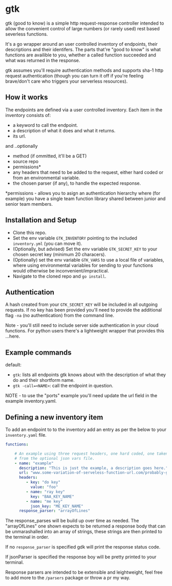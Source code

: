 
# gtk

gtk (good to know) is a simple http request-response controller intended to allow the convenient control of large numbers (or rarely used) rest based severless functions.

It's a go wrapper around an user controlled inventory of endpoints, their descriptions and their identifers. The parts that're "good to know" is what functions are availible to you, whether a called function succeeded and what was returned in the response.

gtk assumes you'll require authentication methods and supports sha-1 http request authentication (though you can turn it off if you're feeling brave/don't care who triggers your serverless resources).


## How it works

The endpoints are defined via a user controlled inventory. Each item in the inventory consists of:

- a keyword to call the endpoint.
- a description of what it does and what it returns.
- its url.

and ..optionally
- method (if ommitted, it'll be a GET)
- source repo
- permissions*
- any headers that need to be added to the request, either hard coded or from an environmental variable.
- the chosen parser (if any), to handle the expected response.

*permissions - allows you to asign an authentication hierarchy where (for example) you have a single team function library shared between junior and senior team members.


## Installation and Setup

- Clone this repo.
- Set the env variable `GTK_INVENTORY` pointing to the included `inventory.yml` (you can move it).
- (Optionally, but advised) Set the env variable `GTK_SECRET_KEY` to your chosen secret key (minimum 20 characers).
- (Optionally) set the env variable `GTK_VARS` to use a local file of variables, where using environmental variables for sending to your functions would otherwise be inconvenient/impractical.
- Navigate to the cloned repo and `go install`.

## Authentication

A hash created from your `GTK_SECRET_KEY` will be included in all outgoing requests. If no key has been provided you'll need to provide the additional flag `-na` (no authentication) from the command line.

Note - you'll still need to include server side authentication in your cloud functions. For python users there's a lightweight wrapper that provides this ...here.

## Example commands

default:
- `gtk`: lists all endpoints gtk knows about with the description of what they do and their shortform name.
- `gtk -call=<NAME>`: call the endpoint in question.

NOTE - to use the "ports" example you'll need update the url field in the example inventory.yaml.


## Defining a new inventory item

To add an endpoint to to the inventory add an entry as per the below to your `inventory.yaml` file.

```yaml
functions:

    # An example using three request headers, one hard coded, one taken from an environmental variables, one taken
    # from the optional json vars file.
    - name: "example"
      description: "This is just the example, a description goes here."
      url: "www.some-variation-of-serveless-function-url.com/probably-google-or-aws/example"
      headers:
         - key: "do key"
           value: "foo"
         - name: "ray key"
           key: "BAA_KEY_NAME"
         - name: "me key"
           json_key: "ME_KEY_NAME"
      response_parser: "arrayOfLines"
```

The response_parses will be build up over time as needed. The "arrayOfLines" one shown expects to be returned a response body that can be unmarashalled into an array of strings, these strings are then printed to the terminal in order.

If no `response_parser` is specified gdk will print the response status code.

If jsonParser is specified the response boy will be pretty printed to your terminal.

Response parsers are intended to be extensible and leightweight, feel free to add more to the `/parsers` package or throw a pr my way.
